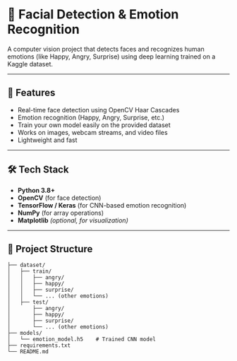 # 🧠 Facial Detection & Emotion Recognition

A computer vision project that detects faces and recognizes human emotions (like Happy, Angry, Surprise) using deep learning trained on a Kaggle dataset.

---

## 📸 Features
- Real-time face detection using OpenCV Haar Cascades
- Emotion recognition (Happy, Angry, Surprise, etc.)
- Train your own model easily on the provided dataset
- Works on images, webcam streams, and video files
- Lightweight and fast

---

## 🛠️ Tech Stack
- **Python 3.8+**
- **OpenCV** (for face detection)
- **TensorFlow / Keras** (for CNN-based emotion recognition)
- **NumPy** (for array operations)
- **Matplotlib** *(optional, for visualization)*

---

## 📂 Project Structure
```
├── dataset/
│   ├── train/
│   │   ├── angry/
│   │   ├── happy/
│   │   ├── surprise/
│   │   └── ... (other emotions)
│   ├── test/
│       ├── angry/
│       ├── happy/
│       ├── surprise/
│       └── ... (other emotions)
├── models/
│   └── emotion_model.h5    # Trained CNN model
├── requirements.txt
└── README.md
```
